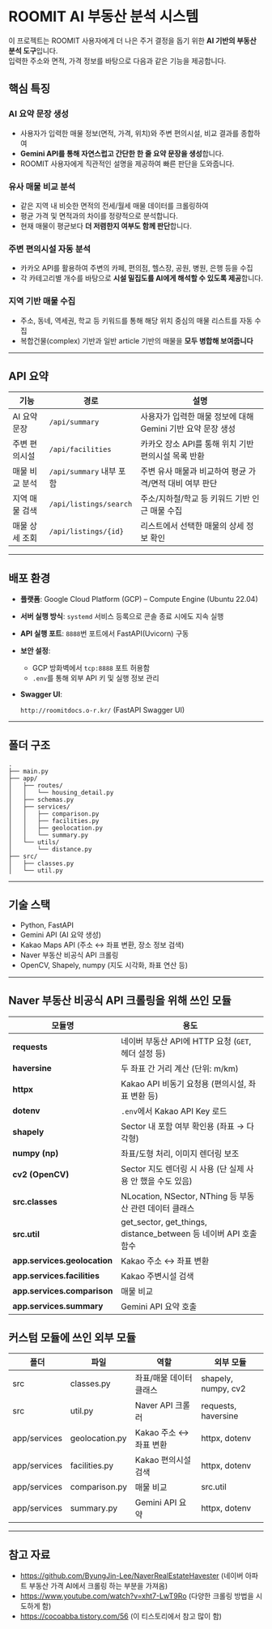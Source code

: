 # ROOMIT AI 부동산 분석 시스템

이 프로젝트는 ROOMIT 사용자에게 더 나은 주거 결정을 돕기 위한 **AI 기반의 부동산 분석 도구**입니다.  
입력한 주소와 면적, 가격 정보를 바탕으로 다음과 같은 기능을 제공합니다.

## 핵심 특징

### AI 요약 문장 생성

- 사용자가 입력한 매물 정보(면적, 가격, 위치)와 주변 편의시설, 비교 결과를 종합하여
- **Gemini API를 통해 자연스럽고 간단한 한 줄 요약 문장을 생성**합니다.
- ROOMIT 사용자에게 직관적인 설명을 제공하여 빠른 판단을 도와줍니다.

### 유사 매물 비교 분석

- 같은 지역 내 비슷한 면적의 전세/월세 매물 데이터를 크롤링하여
- 평균 가격 및 면적과의 차이를 정량적으로 분석합니다.
- 현재 매물이 평균보다 **더 저렴한지 여부도 함께 판단**합니다.

### 주변 편의시설 자동 분석

- 카카오 API를 활용하여 주변의 카페, 편의점, 헬스장, 공원, 병원, 은행 등을 수집
- 각 카테고리별 개수를 바탕으로 **시설 밀집도를 AI에게 해석할 수 있도록 제공**합니다.

### 지역 기반 매물 수집

- 주소, 동네, 역세권, 학교 등 키워드를 통해 해당 위치 중심의 매물 리스트를 자동 수집
- 복합건물(complex) 기반과 일반 article 기반의 매물을 **모두 병합해 보여줍니다**

---

## API 요약

| 기능 | 경로 | 설명 |
|------|------|------|
| AI 요약 문장 | `/api/summary` | 사용자가 입력한 매물 정보에 대해 Gemini 기반 요약 문장 생성 |
| 주변 편의시설 | `/api/facilities` | 카카오 장소 API를 통해 위치 기반 편의시설 목록 반환 |
| 매물 비교 분석 | `/api/summary` 내부 포함 | 주변 유사 매물과 비교하여 평균 가격/면적 대비 여부 판단 |
| 지역 매물 검색 | `/api/listings/search` | 주소/지하철/학교 등 키워드 기반 인근 매물 수집 |
| 매물 상세 조회 | `/api/listings/{id}` | 리스트에서 선택한 매물의 상세 정보 확인 |

---

## 배포 환경

- **플랫폼**: Google Cloud Platform (GCP) – Compute Engine (Ubuntu 22.04)
- **서버 실행 방식**: `systemd` 서비스 등록으로 콘솔 종료 시에도 지속 실행
- **API 실행 포트**: `8888`번 포트에서 FastAPI(Uvicorn) 구동
- **보안 설정**:
    - GCP 방화벽에서 `tcp:8888` 포트 허용함
    - `.env`를 통해 외부 API 키 및 실행 정보 관리
- **Swagger UI**:
    
    `http://roomitdocs.o-r.kr/` (FastAPI Swagger UI)

---

## 폴더 구조

```
.
├── main.py
├── app/
│   ├── routes/
│   │   └── housing_detail.py
│   ├── schemas.py
│   ├── services/
│   │   ├── comparison.py
│   │   ├── facilities.py
│   │   ├── geolocation.py
│   │   └── summary.py
│   └── utils/
│       └── distance.py
├── src/
│   ├── classes.py
│   └── util.py
```

---

## 기술 스택

- Python, FastAPI
- Gemini API (AI 요약 생성)
- Kakao Maps API (주소 ↔ 좌표 변환, 장소 정보 검색)
- Naver 부동산 비공식 API 크롤링
- OpenCV, Shapely, numpy (지도 시각화, 좌표 연산 등)

---

## Naver 부동산 비공식 API 크롤링을 위해 쓰인 모듈
| 모듈명              | 용도                                      |
| ---------------- | --------------------------------------- |
| **requests**     | 네이버 부동산 API에 HTTP 요청 (`GET`, 헤더 설정 등)   |
| **haversine**    | 두 좌표 간 거리 계산 (단위: m/km)                 |
| **httpx**        | Kakao API 비동기 요청용 (편의시설, 좌표 변환 등)       |
| **dotenv**       | `.env`에서 Kakao API Key 로드               |
| **shapely**      | Sector 내 포함 여부 확인용 (좌표 → 다각형)           |
| **numpy (np)**   | 좌표/도형 처리, 이미지 렌더링 보조                    |
| **cv2 (OpenCV)** | Sector 지도 렌더링 시 사용 (단 실제 사용 안 했을 수도 있음) |
| **src.classes**              | NLocation, NSector, NThing 등 부동산 관련 데이터 클래스                 |
| **src.util**                 | get\_sector, get\_things, distance\_between 등 네이버 API 호출 함수 |
| **app.services.geolocation** | Kakao 주소 ↔ 좌표 변환                                            |
| **app.services.facilities**  | Kakao 주변시설 검색                                               |
| **app.services.comparison**  | 매물 비교                                                       |
| **app.services.summary**     | Gemini API 요약 호출                                            |

## 커스텀 모듈에 쓰인 외부 모듈
| 폴더           | 파일             | 역할               | 외부 모듈               |
| ------------ | -------------- | ---------------- | ------------------- |
| src          | classes.py     | 좌표/매물 데이터 클래스    | shapely, numpy, cv2 |
| src          | util.py        | Naver API 크롤러    | requests, haversine |
| app/services | geolocation.py | Kakao 주소 ↔ 좌표 변환 | httpx, dotenv       |
| app/services | facilities.py  | Kakao 편의시설 검색    | httpx, dotenv       |
| app/services | comparison.py  | 매물 비교            | src.util            |
| app/services | summary.py     | Gemini API 요약    | httpx, dotenv       |


---

## 참고 자료

- https://github.com/ByungJin-Lee/NaverRealEstateHavester (네이버 아파트 부동산 가격 AI에서 크롤링 하는 부분을 가져옴)
- https://www.youtube.com/watch?v=xht7-LwT9Ro (다양한 크롤링 방법을 시도하게 함)
- https://cocoabba.tistory.com/56 (이 티스토리에서 참고 많이 함)
